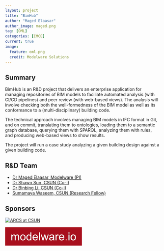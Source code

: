 ```yaml
---
layout: project
title: "BimHub"
author: "Maged Elaasar"
author_image: maged.png
tag: [OML]
categories: [IMCE]
current: true
image:
  feature: oml.png
  credit: Modelware Solutions
---
```


## Summary

BimHub is an R&D project that delivers an enterprise application for managing repositories of BIM models to faciliate automated analysis (with CI/CD pipelines) and peer review (with web-based views). The analysis will involve checking both the well-formedness of the BIM model as well as its conformance to a (multi-disciplinary) building code.

The technical approach involves managing BIM models in IFC format in Git, and on commit, translating them to ontologies, loading them to a semantic graph database, querying them with SPARQL, analyzing them with rules, and producing web-based views to show results.

The project will run a case study analyzing a given building design against a given building code.

## R&D Team
- [Dr Maged Elaasar, Modelware (PI)](/contributors/Maged%20Elaasar.html)
- [Dr Shawn Sun, CSUN (Co-I)](https://catalog.csun.edu/academics/cecm/faculty/sun-chuanbing-shawn/)
- [Dr Binbing Li, CSUN (Co-I)](https://www.ecs.csun.edu/~bingbing/)
- [Sumamaya Waseem, CSUN (Research Fellow)](https://www.linkedin.com/in/summayah-waseem-7264bb1b4)

## Sponsors

[![ARCS at CSUN](https://media.licdn.com/dms/image/C560BAQEUqeYW3Qb5Bw/company-logo_200_200/0/1586875534042?e=1700092800&v=beta&t=4jV8TldcTwEwcKyLDnSt-VNonnlCNM8LmAjBq7Xl46I)](https://arcs.center/)

[![Modelware](/assets/img/modelware.png)](https://modelware.io/)